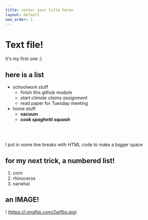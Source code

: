 ```yaml
---
title: <enter your title here>
layout: default
nav_order: 1
---
```

  
  # Text file!  
  it's my first one :)
  
  ## here is a list
  - schoolwork stuff
    - finish this github module
    - *start climate claims assignment*
    - read paper for Tuesday meeting
  - home stuff
    - **vacuum**
    - ***cook spaghetti squash***
  
  <br>
  <br>
  
  I put in some line breaks with HTML code to make a bigger space

  ## for my next trick, a numbered list!
  1. corn
  2. rhinoceros
  3. narwhal 
  
  ## an IMAGE!
  ! (https://i.imgflip.com/2wflbs.jpg)
